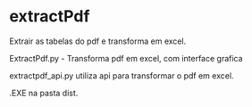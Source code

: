 # extractPdf
Extrair as tabelas do pdf e transforma em excel.


ExtractPdf.py - Transforma pdf em excel, com interface grafica

extractpdf_api.py utiliza api para transformar o pdf em excel.

.EXE na pasta dist.
